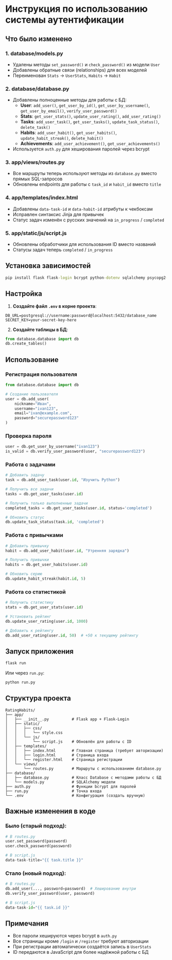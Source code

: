 # Инструкция по использованию системы аутентификации

## Что было изменено

### 1. **database/models.py**
- Удалены методы `set_password()` и `check_password()` из модели `User`
- Добавлены обратные связи (relationships) для всех моделей
- Переименован `Stats` → `UserStats`, `Habits` → `Habit`

### 2. **database/database.py**
- Добавлены полноценные методы для работы с БД:
  - **User**: `add_user()`, `get_user_by_id()`, `get_user_by_username()`, `get_user_by_email()`, `verify_user_password()`
  - **Stats**: `get_user_stats()`, `update_user_rating()`, `add_user_rating()`
  - **Tasks**: `add_user_task()`, `get_user_tasks()`, `update_task_status()`, `delete_task()`
  - **Habits**: `add_user_habit()`, `get_user_habits()`, `update_habit_streak()`, `delete_habit()`
  - **Achievements**: `add_user_achievement()`, `get_user_achievements()`
- Используется `auth.py` для хеширования паролей через bcrypt

### 3. **app/views/routes.py**
- Все маршруты теперь используют методы из `database.py` вместо прямых SQL-запросов
- Обновлены endpoints для работы с `task_id` и `habit_id` вместо `title`

### 4. **app/templates/index.html**
- Добавлены `data-task-id` и `data-habit-id` атрибуты к чекбоксам
- Исправлен синтаксис Jinja для привычек
- Статус задач изменён с русских значений на `in_progress` / `completed`

### 5. **app/static/js/script.js**
- Обновлены обработчики для использования ID вместо названий
- Статусы задач теперь `completed` / `in_progress`

## Установка зависимостей

```cmd
pip install flask flask-login bcrypt python-dotenv sqlalchemy psycopg2-binary
```

## Настройка

1. **Создайте файл `.env` в корне проекта**:
```
DB_URL=postgresql://username:password@localhost:5432/database_name
SECRET_KEY=your-secret-key-here
```

2. **Создайте таблицы в БД**:
```python
from database.database import db
db.create_tables()
```

## Использование

### Регистрация пользователя
```python
from database.database import db

# Создание пользователя
user = db.add_user(
    nickname="Иван",
    username="ivan123",
    email="ivan@example.com",
    password="securepassword123"
)
```

### Проверка пароля
```python
user = db.get_user_by_username("ivan123")
is_valid = db.verify_user_password(user, "securepassword123")
```

### Работа с задачами
```python
# Добавить задачу
task = db.add_user_task(user.id, "Изучить Python")

# Получить все задачи
tasks = db.get_user_tasks(user.id)

# Получить только выполненные задачи
completed_tasks = db.get_user_tasks(user.id, status='completed')

# Обновить статус
db.update_task_status(task.id, 'completed')
```

### Работа с привычками
```python
# Добавить привычку
habit = db.add_user_habit(user.id, "Утренняя зарядка")

# Получить привычки
habits = db.get_user_habits(user.id)

# Обновить серию
db.update_habit_streak(habit.id, 5)
```

### Работа со статистикой
```python
# Получить статистику
stats = db.get_user_stats(user.id)

# Установить рейтинг
db.update_user_rating(user.id, 1000)

# Добавить к рейтингу
db.add_user_rating(user.id, 50)  # +50 к текущему рейтингу
```

## Запуск приложения

```cmd
flask run
```

Или через `run.py`:
```cmd
python run.py
```

## Структура проекта

```
RatingHabits/
├── app/
│   ├── __init__.py          # Flask app + Flask-Login
│   ├── static/
│   │   ├── css/
│   │   │   └── style.css
│   │   └── js/
│   │       └── script.js    # Обновлён для работы с ID
│   ├── templates/
│   │   ├── index.html       # Главная страница (требует авторизации)
│   │   ├── login.html       # Страница входа
│   │   └── register.html    # Страница регистрации
│   └── views/
│       └── routes.py        # Маршруты с использованием database.py
├── database/
│   ├── database.py          # Класс Database с методами работы с БД
│   └── models.py            # SQLAlchemy модели
├── auth.py                  # Функции bcrypt для паролей
├── run.py                   # Точка входа
└── .env                     # Конфигурация (создать вручную)
```

## Важные изменения в коде

### Было (старый подход):
```python
# В routes.py
user.set_password(password)
user.check_password(password)

# В script.js
data-task-title="{{ task.title }}"
```

### Стало (новый подход):
```python
# В routes.py
db.add_user(..., password=password)  # Хеширование внутри
db.verify_user_password(user, password)

# В script.js
data-task-id="{{ task.id }}"
```

## Примечания

- Все пароли хешируются через bcrypt в `auth.py`
- Все страницы кроме `/login` и `/register` требуют авторизации
- При регистрации автоматически создаётся запись в `UserStats`
- ID передаются в JavaScript для более надёжной работы с БД
